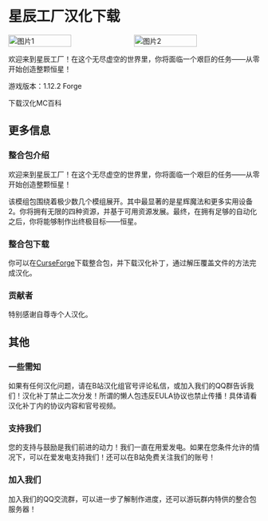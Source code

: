 <script setup>
import ButtonComponent from '../.vitepress/theme/components/ButtonComponent.vue'
</script>

# 星辰工厂汉化下载
<div style="display: flex">
  <img src="https://s21.ax1x.com/2024/05/04/pkAVNa6.jpg" style="width:50%" alt="图片1">
  <img src="https://s21.ax1x.com/2024/05/04/pkAVNa6.jpg" style="width:50%" alt="图片2">
</div>

欢迎来到星辰工厂！在这个无尽虚空的世界里，你将面临一个艰巨的任务——从零开始创造整颗恒星！

游戏版本：1.12.2 Forge

<div style="display: flex;">
  <ButtonComponent link="https://pan.baidu.com/s/1wpDS3eh67MspYFSjp6Mw1w&pwd=1234">下载汉化</ButtonComponent>
  <ButtonComponent buttonClass='button2' link="https://www.mcmod.cn/modpack/140.html">MC百科</ButtonComponent>
</div>


## 更多信息
### 整合包介绍
欢迎来到星辰工厂！在这个无尽虚空的世界里，你将面临一个艰巨的任务——从零开始创造整颗恒星！

该模组包围绕着极少数几个模组展开。其中最显著的是星辉魔法和更多实用设备 2。你将拥有无限的四种资源，并基于可用资源发展。最终，在拥有足够的自动化之后，你将能够制作出终极目标——恒星。

### 整合包下载
你可以在[CurseForge](https://www.curseforge.com/minecraft/modpacks/star-factory)下载整合包，并下载汉化补丁，通过解压覆盖文件的方法完成汉化。


### 贡献者
特别感谢自尊寺个人汉化。

## 其他
### 一些需知
如果有任何汉化问题，请在B站汉化组官号评论私信，或加入我们的QQ群告诉我们！汉化补丁禁止二次分发！所谓的懒人包违反EULA协议也禁止传播！具体请看汉化补丁内的协议内容和官号视频。

### 支持我们
您的支持与鼓励是我们前进的动力！我们一直在用爱发电。如果在您条件允许的情况下，可以在爱发电支持我们！还可以在B站免费关注我们的账号！

### 加入我们
加入我们的QQ交流群，可以进一步了解制作进度，还可以游玩群内特供的整合包服务器！